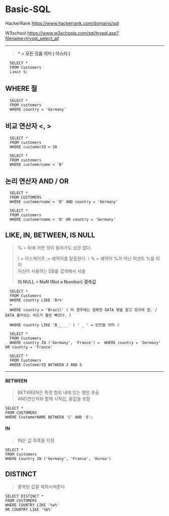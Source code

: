 # Basic-SQL
  HackerRank   https://www.hackerrank.com/domains/sql
  
  W3school     https://www.w3schools.com/sql/trysql.asp?filename=trysql_select_all
  
  ---

> __* = 모든 것을 의미 ( 아스타 )__

      SELECT *  
      FROM Customers
      Limit 5;


## WHERE 절

      SELECT *
      FROM customers
      WHERE country = 'Germany'

## 비교 연산자 <, >

      SELECT *
      FROM customers
      WHERE customerID > 50

      SELECT *
      FROM customers
      WHERE customername < 'B'

## 논리 연산자 AND / OR
      SELECT *
      FROM CUSTOMERS
      WHERE customername < 'B' AND country = 'Germany'
      
      SELECT *
      FROM customers
      WHERE customername < 'B' OR country = 'Germany'


## LIKE,  IN,  BETWEEN,  IS NULL
 > % = 뒤에 어떤 것이 들어가도 상관 없다.
 > 
 > \ = 이스케이프 ;= 예약어를 탈출한다.  \ % = 예약어 %가 아닌 퍼센트 %를 의미  
 > 자신이 사용하는 DB를 검색해서 사용
 > 
 > __IS NULL = NaN (Not a Number) 결측값__
 
 
      SELECT *
      FROM Customers
      WHERE country LIKE 'Br%' 
      = 
      WHERE country = 'Brazil' ( 이 경우에는 정확한 DATA 명을 알고 있어야 함. / DATA 불러오는 속도가 훨씬 빠르다. )
      
      WHERE country LIKE 'B_____' ( ' _ ' = 빈칸을 의미 )
      
      SELECT *
      FROM Customers
      WHERE country IN ('Germany', 'France') =  WHERE country = 'Germany' OR country = 'France'
      
      SELECT *
      FROM Customers
      WHERE CustomerID BETWEEN 3 AND 5

___

#### BETWEEN  


> BETWEEN은 특정 범위 내에 있는 행만 추출  
> AND연산자와 함께 시작값, 끝값을 포함

    SELECT * 
    FROM CUSTOMERS
    WHERE CustomerNAME BETWEEN 'C' AND 'E';
  

#### IN

> IN은 값 목록을 지정  

    SELECT *
    FROM Customers
    WHERE Country IN ('Germany', 'France', 'Korea')
    
    
## DISTINCT
> 중복된 값을 제외시켜준다

    SELECT DISTINCT *
    FROM CUSTOMERS
    WHERE COUNTRY LIKE '%a%'
    OR COUNTRY LIKE '%b%'
